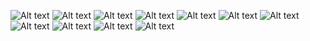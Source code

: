 ![Alt text](addVehicle.png) ![Alt text](AdminPanel.png) ![Alt text](canEditUser.png) ![Alt text](canEditUserVehicles.png) ![Alt text](canEditVehicles.png) ![Alt text](listPage.png) ![Alt text](loginPage.png) ![Alt text](signUp.png) ![Alt text](userPage.png) ![Alt text](vehicleDetail.png) ![Alt text](weatherSearch.png)